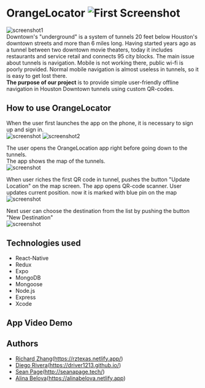 # OrangeLocator ![First Screenshot](public/icon.png)
![screenshot1](public/First.png)<br/>
Downtown's "underground" is a system of tunnels 20 feet below Houston's downtown streets and more than 6 miles long. Having started years ago as a tunnel between two downtown movie theaters, today it includes restaurants and service retail and connects 95 city blocks. 
The main issue about tunnels is navigation. Mobile is not working there, public wi-fi is poorly provided. Normal mobile navigation is almost useless in tunnels, so it is easy to get lost there.<br/>
**The purpose of our project** is to provide simple user-friendly offline navigation in Houston Downtown tunnels using custom QR-codes.

## How to use OrangeLocator
When the user first launches the app on the phone, it is necessary 
to sign up and sign in. <br/>
![screenshot](public/signup.jpg) ![screenshot2](public/signin.jpg)
<br/>

The user opens the OrangeLocation app right before going down to the tunnels. <br/>
The app shows the map of the tunnels.<br/>
![screenshot](public/map.jpg)<br/>

When user riches the first  QR code in tunnel, pushes the button "Update Location" on the map screen. The app opens QR-code scanner. User updates  current position. now it is marked with blue pin on the map<br/>
![screenshot](public/qr.jpg)<br/>

Next user can choose the destination from the list by pushing the button "New Destination"<br/>
![screenshot](public/list_lock.jpg)<br/>


## Technologies used
* React-Native
* Redux
* Expo
* MongoDB
* Mongoose
* Node.js
* Express
* Xcode


## App Video Demo


## Authors
* [Richard Zhang](https://github.com/getrealzx)(https://rztexas.netlify.app/)
* [Diego Rivera](https://github.com/driver1213)(https://driver1213.github.io/)
* [Sean Page](https://github.com/PageSeanA)(http://seanapage.tech/)
* [Alina Belova](https://github.com/AlinaNBelova)(https://alinabelova.netlify.app)